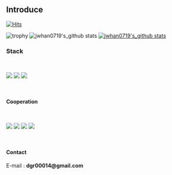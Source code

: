 ## Introduce
[![Hits](https://hits.seeyoufarm.com/api/count/incr/badge.svg?url=https%3A%2F%2Fgithub.com%2Fjwhan0719%2Fhit-counter&count_bg=%233DC8C4&title_bg=%23555555&icon=&icon_color=%23E7E7E7&title=hits&edge_flat=false)](https://hits.seeyoufarm.com)

![trophy](https://github-profile-trophy.vercel.app/?username=jwhan0719)
![jwhan0719's_github stats](https://github-readme-stats.vercel.app/api?username=jwhan0719&show_icons=true&hide_border=true)
[![jwhan0719's_github stats](https://github-readme-stats.vercel.app/api/top-langs/?username=jwhan0719&show_icons=true&hide_border=true&title_color=004386&icon_color=004386&layout=compact)](https://github.com/jwhan0719)

<p>
<h3>Stack</h3>
</p><br>

<p align = "left">
    <img src="https://img.shields.io/badge/Python-3776AB?style=flat-square&logo=Python&logoColor=white"/>
    <img src="https://img.shields.io/badge/R-75AADB?style=flat-square&logo=R&logoColor=white"/>
    <img src="https://img.shields.io/badge/SQL-A4373A?style=flat-square&logo=Microsoft Access&logoColor=white"/>
</p><br>

<p>
<h4>Cooperation</h4>
</p><br>

<p align = "left">
    <img src="https://img.shields.io/badge/Slack-4A154B?style=flat-square&logo=Slack&logoColor=white"/>
    <img src="https://img.shields.io/badge/Notion-000000?style=flat-square&logo=Notion&logoColor=white"/>
    <img src="https://img.shields.io/badge/GitLab-FCA121?style=flat-square&logo=GitLab&logoColor=white"/>
    <img src="https://img.shields.io/badge/Sourcetree-0052CC?style=flat-square&logo=Sourcetree&logoColor=white"/>    
</p><br>

<h4>Contact</h4>
<p>E-mail : <b>dgr00014@gmail.com</b></p>
